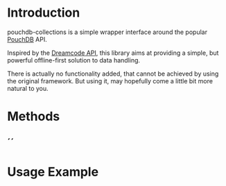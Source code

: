 # Introduction

pouchdb-collections is a simple wrapper interface around the popular [PouchDB](http://pouchdb.com/api.html) API.

Inspired by the [Dreamcode API](http://nobackend.org/dreamcode.html), this library aims at providing a simple, but powerful offline-first solution to data handling.

There is actually no functionality added, that cannot be achieved by using the original framework. But using it, may hopefully come a little bit more natural to you.

# Methods

## ´´

# Usage Example